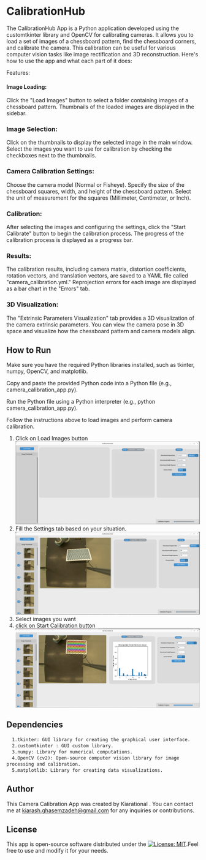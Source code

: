# CalibrationHub

The CalibrationHub App is a Python application developed using the customtkinter library and OpenCV for calibrating cameras. It allows you to load a set of images of a chessboard pattern, find the chessboard corners, and calibrate the camera. This calibration can be useful for various computer vision tasks like image rectification and 3D reconstruction. Here's how to use the app and what each part of it does:

Features:

#### Image Loading:
Click the "Load Images" button to select a folder containing images of a chessboard pattern.
Thumbnails of the loaded images are displayed in the sidebar.

### Image Selection:

Click on the thumbnails to display the selected image in the main window.
Select the images you want to use for calibration by checking the checkboxes next to the thumbnails.


### Camera Calibration Settings:
Choose the camera model (Normal or Fisheye).
Specify the size of the chessboard squares, width, and height of the chessboard pattern.
Select the unit of measurement for the squares (Millimeter, Centimeter, or Inch).

### Calibration:
After selecting the images and configuring the settings, click the "Start Calibrate" button to begin the calibration process.
The progress of the calibration process is displayed as a progress bar.

### Results:
The calibration results, including camera matrix, distortion coefficients, rotation vectors, and translation vectors, are saved to a YAML file called "camera_calibration.yml."
Reprojection errors for each image are displayed as a bar chart in the "Errors" tab.

### 3D Visualization:
The "Extrinsic Parameters Visualization" tab provides a 3D visualization of the camera extrinsic parameters.
You can view the camera pose in 3D space and visualize how the chessboard pattern and camera models align.

## How to Run

Make sure you have the required Python libraries installed, such as tkinter, numpy, OpenCV, and matplotlib.

Copy and paste the provided Python code into a Python file (e.g., camera_calibration_app.py).

Run the Python file using a Python interpreter (e.g., python camera_calibration_app.py).

Follow the instructions above to load images and perform camera calibration.

1. Click on Load Images button
![fig1](https://github.com/KiaRational/CalibrationHub/blob/main/readme/1.png)
2. Fill the Settings tab based on your situation.
![fig2](https://github.com/KiaRational/CalibrationHub/blob/main/readme/2.png)
3. Select images you want
4. click on Start Calibration button
![fig3](https://github.com/KiaRational/CalibrationHub/blob/main/readme/3.png)
## Dependencies

	  1.tkinter: GUI library for creating the graphical user interface.
	  2.customtkinter : GUI custom library.
	  3.numpy: Library for numerical computations.
	  4.OpenCV (cv2): Open-source computer vision library for image processing and calibration.
	  5.matplotlib: Library for creating data visualizations.

## Author

This Camera Calibration App was created by Kiarational . 
You can contact me at kiarash.ghasemzadeh@gmail.com for any inquiries or contributions.
## License

This app is open-source software distributed under the [![License: MIT](https://img.shields.io/badge/License-MIT-yellow.svg)](https://opensource.org/licenses/MIT).Feel free to use and modify it for your needs.

